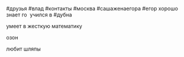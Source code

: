 #друзья 
#влад #контакты #москва 
  #сашаженаегора
  #егор 
  хорошо знает го 
  учился в #дубна

умеет в жесткую математику

озон

любит шляпы